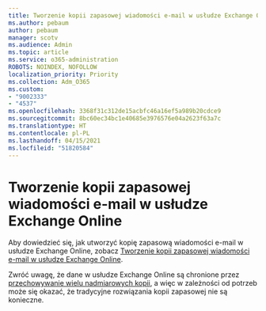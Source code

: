 ```yaml
---
title: Tworzenie kopii zapasowej wiadomości e-mail w usłudze Exchange Online
ms.author: pebaum
author: pebaum
manager: scotv
ms.audience: Admin
ms.topic: article
ms.service: o365-administration
ROBOTS: NOINDEX, NOFOLLOW
localization_priority: Priority
ms.collection: Adm_O365
ms.custom:
- "9002333"
- "4537"
ms.openlocfilehash: 3368f31c312de15acbfc46a16ef5a989b20cdce9
ms.sourcegitcommit: 8bc60ec34bc1e40685e3976576e04a2623f63a7c
ms.translationtype: HT
ms.contentlocale: pl-PL
ms.lasthandoff: 04/15/2021
ms.locfileid: "51820584"
---
```

# <a name="backing-up-email-in-exchange-online"></a>Tworzenie kopii zapasowej wiadomości e-mail w usłudze Exchange Online

Aby dowiedzieć się, jak utworzyć kopię zapasową wiadomości e-mail w usłudze Exchange Online, zobacz [Tworzenie kopii zapasowej wiadomości e-mail w usłudze Exchange Online](https://docs.microsoft.com/exchange/back-up-email).

Zwróć uwagę, że dane w usłudze Exchange Online są chronione przez [przechowywanie wielu nadmiarowych kopii](https://docs.microsoft.com/office365/servicedescriptions/exchange-online-service-description/high-availability-and-business-continuity), a więc w zależności od potrzeb może się okazać, że tradycyjne rozwiązania kopii zapasowej nie są konieczne.

